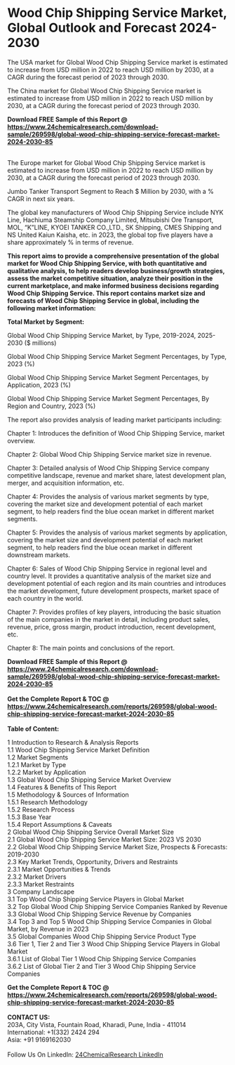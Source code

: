 <h1>Wood Chip Shipping Service Market, Global Outlook and Forecast 2024-2030</h1><p>The USA market for Global Wood Chip Shipping Service market is estimated to increase from USD million in 2022 to reach USD million by 2030, at a CAGR during the forecast period of 2023 through 2030.</p><p>
</p><p>The China market for Global Wood Chip Shipping Service market is estimated to increase from USD million in 2022 to reach USD million by 2030, at a CAGR during the forecast period of 2023 through 2030.</p><div><b>Download FREE Sample of this Report @ 
            <a href="https://www.24chemicalresearch.com/download-sample/269598/global-wood-chip-shipping-service-forecast-market-2024-2030-85">
            https://www.24chemicalresearch.com/download-sample/269598/global-wood-chip-shipping-service-forecast-market-2024-2030-85</a></b></div><br><p>
</p><p>The Europe market for Global Wood Chip Shipping Service market is estimated to increase from USD million in 2022 to reach USD million by 2030, at a CAGR during the forecast period of 2023 through 2030.</p><p>
Jumbo Tanker Transport Segment to Reach $ Million by 2030, with a % CAGR in next six years.</p><p>
The global key manufacturers of Wood Chip Shipping Service include NYK Line, Hachiuma Steamship Company Limited, Mitsubishi Ore Transport, MOL, “K”LINE, KYOEI TANKER CO.,LTD., SK Shipping, CMES Shipping and NS United Kaiun Kaisha, etc. in 2023, the global top five players have a share approximately % in terms of revenue.</p><p>
<strong>This report aims to provide a comprehensive presentation of the global market for Wood Chip Shipping Service, with both quantitative and qualitative analysis, to help readers develop business/growth strategies, assess the market competitive situation, analyze their position in the current marketplace, and make informed business decisions regarding Wood Chip Shipping Service. This report contains market size and forecasts of Wood Chip Shipping Service in global, including the following market information:</strong></p><p>
</p><p>
<strong>Total Market by Segment:</strong></p><p>
Global Wood Chip Shipping Service Market, by Type, 2019-2024, 2025-2030 ($ millions)</p><p>
Global Wood Chip Shipping Service Market Segment Percentages, by Type, 2023 (%)</p><p>
</p><p>
Global Wood Chip Shipping Service Market Segment Percentages, by Application, 2023 (%)</p><p>
</p><p>
Global Wood Chip Shipping Service Market Segment Percentages, By Region and Country, 2023 (%)</p><p>
</p><p>
The report also provides analysis of leading market participants including:</p><p>
</p><p>
</p><p>
Chapter 1: Introduces the definition of Wood Chip Shipping Service, market overview.</p><p>
Chapter 2: Global Wood Chip Shipping Service market size in revenue.</p><p>
Chapter 3: Detailed analysis of Wood Chip Shipping Service company competitive landscape, revenue and market share, latest development plan, merger, and acquisition information, etc.</p><p>
Chapter 4: Provides the analysis of various market segments by type, covering the market size and development potential of each market segment, to help readers find the blue ocean market in different market segments.</p><p>
Chapter 5: Provides the analysis of various market segments by application, covering the market size and development potential of each market segment, to help readers find the blue ocean market in different downstream markets.</p><p>
Chapter 6: Sales of Wood Chip Shipping Service in regional level and country level. It provides a quantitative analysis of the market size and development potential of each region and its main countries and introduces the market development, future development prospects, market space of each country in the world.</p><p>
Chapter 7: Provides profiles of key players, introducing the basic situation of the main companies in the market in detail, including product sales, revenue, price, gross margin, product introduction, recent development, etc.</p><p>
Chapter 8: The main points and conclusions of the report.</p><div><b>Download FREE Sample of this Report @ 
            <a href="https://www.24chemicalresearch.com/download-sample/269598/global-wood-chip-shipping-service-forecast-market-2024-2030-85">
            https://www.24chemicalresearch.com/download-sample/269598/global-wood-chip-shipping-service-forecast-market-2024-2030-85</a></b></div><br><div><b>Get the Complete Report & TOC @ 
            <a href="https://www.24chemicalresearch.com/reports/269598/global-wood-chip-shipping-service-forecast-market-2024-2030-85">
            https://www.24chemicalresearch.com/reports/269598/global-wood-chip-shipping-service-forecast-market-2024-2030-85</a></b></div><br>
            <b>Table of Content:</b><p>1 Introduction to Research & Analysis Reports<br />
    1.1 Wood Chip Shipping Service Market Definition<br />
    1.2 Market Segments<br />
        1.2.1 Market by Type<br />
        1.2.2 Market by Application<br />
    1.3 Global Wood Chip Shipping Service Market Overview<br />
    1.4 Features & Benefits of This Report<br />
    1.5 Methodology & Sources of Information<br />
        1.5.1 Research Methodology<br />
        1.5.2 Research Process<br />
        1.5.3 Base Year<br />
        1.5.4 Report Assumptions & Caveats<br />
2 Global Wood Chip Shipping Service Overall Market Size<br />
    2.1 Global Wood Chip Shipping Service Market Size: 2023 VS 2030<br />
    2.2 Global Wood Chip Shipping Service Market Size, Prospects & Forecasts: 2019-2030<br />
    2.3 Key Market Trends, Opportunity, Drivers and Restraints<br />
        2.3.1 Market Opportunities & Trends<br />
        2.3.2 Market Drivers<br />
        2.3.3 Market Restraints<br />
3 Company Landscape<br />
    3.1 Top Wood Chip Shipping Service Players in Global Market<br />
    3.2 Top Global Wood Chip Shipping Service Companies Ranked by Revenue<br />
    3.3 Global Wood Chip Shipping Service Revenue by Companies<br />
    3.4 Top 3 and Top 5 Wood Chip Shipping Service Companies in Global Market, by Revenue in 2023<br />
    3.5 Global Companies Wood Chip Shipping Service Product Type<br />
    3.6 Tier 1, Tier 2 and Tier 3 Wood Chip Shipping Service Players in Global Market<br />
        3.6.1 List of Global Tier 1 Wood Chip Shipping Service Companies<br />
        3.6.2 List of Global Tier 2 and Tier 3 Wood Chip Shipping Service Companies</p><div><b>Get the Complete Report & TOC @ 
            <a href="https://www.24chemicalresearch.com/reports/269598/global-wood-chip-shipping-service-forecast-market-2024-2030-85">
            https://www.24chemicalresearch.com/reports/269598/global-wood-chip-shipping-service-forecast-market-2024-2030-85</a></b></div><br><b>CONTACT US:</b><br>
            203A, City Vista, Fountain Road, Kharadi, Pune, India - 411014<br>
            International: +1(332) 2424 294<br>
            Asia: +91 9169162030 <br><br>
            Follow Us On LinkedIn: <a href="https://www.linkedin.com/company/24chemicalresearch/">24ChemicalResearch LinkedIn</a>